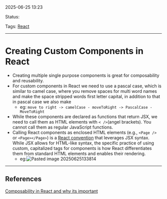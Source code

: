 
2025-06-25 13:23

Status:

Tags: [React](../../../3%20-%20Tags/React.md)

---
# Creating Custom Components in React
- Creating multiple single purpose components is great for composability and reusability.
- For custom components in React we need to use a pascal case, which is similar to camel case, where you remove spaces for multi word names and make the space stripped words first letter capital, in addition to that in pascal case we also make 
	- eg: `move to right -> camelCase - moveToRight -> PascalCase - MoveToRight`
- While these components are declared as functions that return JSX, we need to call them as  HTML elements with `< />`(angel brackets). You cannot call them as regular JavaScript functions.
- Calling React components as enclosed HTML elements (e.g., `<Page />` or `<Page></Page>`) is a [React convention](https://scrimba.com/learn-react-c0e/~03vw) that leverages JSX syntax. While JSX allows for HTML-like syntax, the specific practice of using custom, capitalized tags for components is how React differentiates them from standard HTML elements and enables their rendering.
	- eg:![Pasted image 20250625133814](../../../2%20-%20Source%20Material/Media%20and%20other%20files/Pasted%20image%2020250625133814.png)

---
## References
[Composability in React and why its important](Composability%20in%20React%20and%20why%20its%20important.md)